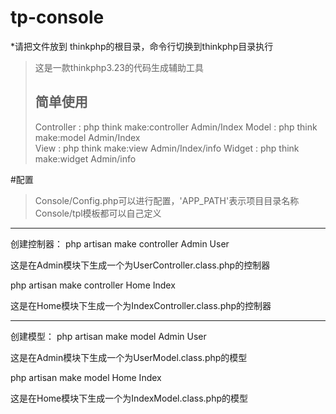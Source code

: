 # tp-console

*请把文件放到 thinkphp的根目录，命令行切换到thinkphp目录执行

> 这是一款thinkphp3.23的代码生成辅助工具
> 
>
> ## 简单使用
>Controller : php think make:controller Admin/Index
>Model      : php think make:model      Admin/Index		
>View       : php think make:view     Admin/Index/info 
>Widget     : php think make:widget     Admin/info 

#配置
>Console/Config.php可以进行配置，'APP_PATH'表示项目目录名称
>Console/tpl模板都可以自己定义


-----------------------------------------------------------

创建控制器：
php artisan make controller Admin User

这是在Admin模块下生成一个为UserController.class.php的控制器

php artisan make controller Home Index

这是在Home模块下生成一个为IndexController.class.php的控制器

-----------------------------------------------------------

创建模型：
php artisan make model Admin User

这是在Admin模块下生成一个为UserModel.class.php的模型


php artisan make model Home Index

这是在Home模块下生成一个为IndexModel.class.php的模型


